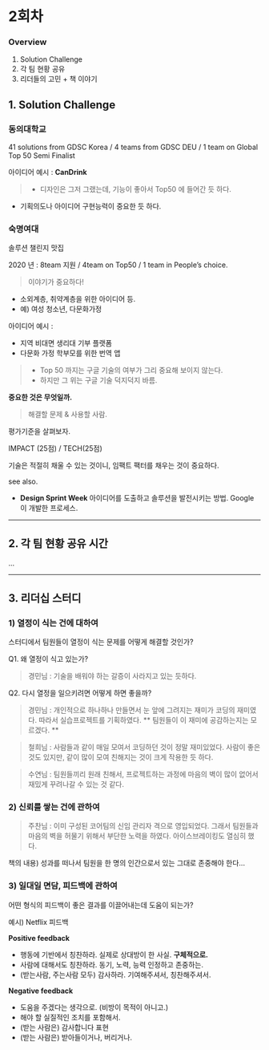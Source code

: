 # 2회차

### Overview

1. Solution Challenge
2. 각 팀 현황 공유
3. 리더들의 고민 + 책 이야기

## 1. Solution Challenge

### 동의대학교 
41 solutions from GDSC Korea / 4 teams from GDSC DEU / 1 team on Global Top 50 Semi Finalist

아이디어 예시 : **CanDrink**

>* 디자인은 그저 그랬는데, 기능이 좋아서 Top50 에 들어간 듯 하다. 
* 기획의도나 아이디어 구현능력이 중요한 듯 하다. 

### 숙명여대 
솔루션 챌린지 맛집 

2020 년 : 8team 지원 / 4team on Top50 / 1 team in People’s choice.


> 이야기가 중요하다!

* 소외계층, 취약계층을 위한 아이디어 등.
* 예) 여성 청소년, 다문화가정

아이디어 예시 :
* 지역 비대면 생리대 기부 플랫폼
* 다문화 가정 학부모를 위한 번역 앱

> * Top 50 까지는 구글 기술의 여부가 그리 중요해 보이지 않는다.
> * 하지만 그 위는 구글 기술 덕지덕지 바름.

**중요한 것은 무엇일까.**

> 해결할 문제 & 사용할 사람.

평가기준을 살펴보자.

IMPACT (25점) / TECH(25점)

기술은 적절히 채울 수 있는 것이니, 임팩트 팩터를 채우는 것이 중요하다. 

see also.

* **Design Sprint Week**
아이디어를 도출하고 솔루션을 발전시키는 방법. 
Google 이 개발한 프로세스. 
    

---

## 2. 각 팀 현황 공유 시간
...

---

## 3. 리더십 스터디

### 1) 열정이 식는 건에 대하여

스터디에서 팀원들이 열정이 식는 문제를 어떻게 해결할 것인가?

Q1. 왜 열정이 식고 있는가?
> 경민님 : 기술을 배워야 하는 갈증이 사라지고 있는 듯하다.

Q2. 다시 열정을 일으키려면 어떻게 하면 좋을까?
> 경민님 : 개인적으로 하나하나 만들면서 눈 앞에 그려지는 재미가 코딩의 재미였다. 따라서 실습프로젝트를 기획하였다. ** 팀원들이 이 재미에 공감하는지는 모르겠다. **


> 철희님 : 사람들과 같이 매일 모여서 코딩하던 것이 정말 재미있었다. 사람이 좋은 것도 있지만, 같이 많이 모여 친해지는 것이 크게 작용한 듯 하다. 

> 수연님 : 팀원들끼리 원래 친해서, 프로젝트하는 과정에 마음의 벽이 많이 없어서 재밌게 꾸려나갈 수 있는 것 같다. 


### 2) 신뢰를 쌓는 건에 관하여
>주찬님 : 이미 구성된 코어팀의 신임 관리자 격으로 영입되었다. 그래서 팀원들과 마음의 벽을 허물기 위해서 부단한 노력을 하였다. 아이스브레이킹도 열심히 했다. 

책의 내용)
성과를 떠나서 팀원을 한 명의 인간으로서 있는 그대로 존중해야 한다...

### 3) 일대일 면담, 피드백에 관하여

어떤 형식의 피드백이 좋은 결과를 이끌어내는데 도움이 되는가?

예시) Netflix 피드백

**Positive feedback**

* 행동에 기반에서 칭찬하라. 실제로 상대방이 한 사실. **구체적으로.**
* 사람에 대해서도 칭찬하라. 동기, 노력, 능력 인정하고 존중하는.
* (받는사람, 주는사람 모두) 감사하라. 기여해주셔서, 칭찬해주셔서.  

**Negative feedback** 

* 도움을 주겠다는 생각으로. (비방이 목적이 아니고.)
* 해야 할 실질적인 조치를 포함해서.
* (받는 사람은) 감사합니다 표현
* (받는 사람은) 받아들이거나, 버리거나.